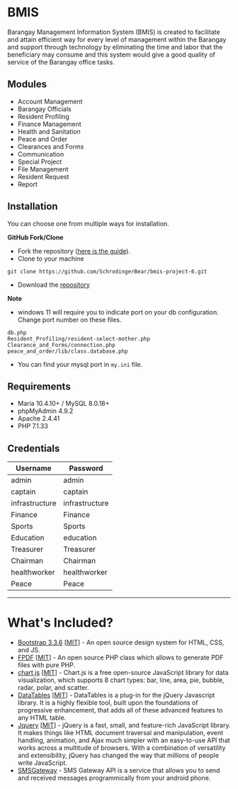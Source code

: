 # BMIS 
Barangay Management Information System (BMIS) is created to facilitate and attain efficient way for every level of management within the Barangay and support through technology by eliminating the time and labor that the beneficiary may consume and this system would give a good quality of service of the Barangay office tasks.


## Modules
- Account Management   
- Barangay Officials 
- Resident Profiling  
- Finance Management   
- Health and Sanitation  
- Peace and Order  
- Clearances and Forms  
- Communication  
- Special Project 
- File Management
- Resident Request
- Report  

Installation
----------------
You can choose one from multiple ways for installation.

**GitHub Fork/Clone**
- Fork the repository ([here is the guide](https://help.github.com/articles/fork-a-repo/)).
- Clone to your machine
```
git clone https://github.com/SchrodingerBear/bmis-project-6.git
```
 - Download the [repository](https://github.com/SchrodingerBear/bmis-project-6/archive/refs/heads/master.zip) 
 
**Note**
 - windows 11 will require you to indicate port on your db configuration. Change port number on these files.
 ```DIR 
 db.php
 Resident_Profiling/resident-select-mother.php
 Clearance_and_Forms/connection.php
 peace_and_order/lib/class.database.php
 ```
 - You can find your mysql port in `my.ini` file.
## Requirements 
- Maria 10.4.10+ / MySQL 8.0.18+   
- phpMyAdmin 4.9.2 
- Apache 2.4.41 
- PHP 7.1.33

## Credentials
| Username       | Password       |
|----------------|----------------|
| admin          | admin          |
| captain        | captain        |
| infrastructure | infrastructure |
| Finance        | Finance        |
| Sports         | Sports         |
| Education      | education      |
| Treasurer      | Treasurer      |
| Chairman       | Chairman       |
| healthworker   | healthworker   |
| Peace          | Peace          |

----------
# What's Included? 
- [Bootstrap 3.3.6](https://getbootstrap.com) [[MIT](https://github.com/twbs/bootstrap/blob/main/LICENSE)]  - An open source design system for HTML, CSS, and JS.
- [FPDF](http://www.fpdf.org/) [[MIT](http://www.fpdf.org/en/FAQ.php#q1)] - An open source PHP class which allows to generate PDF files with pure PHP.
- [chart.js](https://www.chartjs.org/) [[MIT](https://github.com/chartjs/Chart.js/blob/master/LICENSE.md)] - Chart.js is a free open-source JavaScript library for data visualization, which supports 8 chart types: bar, line, area, pie, bubble, radar, polar, and scatter.
- [DataTables](https://datatables.net) [[MIT](https://datatables.net/license/mit)] - DataTables is a plug-in for the jQuery Javascript library. It is a highly flexible tool, built upon the foundations of progressive enhancement, that adds all of these advanced features to any HTML table.
- [Jquery](https://jquery.com) [[MIT](https://tldrlegal.com/license/mit-license)] - jQuery is a fast, small, and feature-rich JavaScript library. It makes things like HTML document traversal and manipulation, event handling, animation, and Ajax much simpler with an easy-to-use API that works across a multitude of browsers. With a combination of versatility and extensibility, jQuery has changed the way that millions of people write JavaScript.
- [SMSGateway](https://smsgateway.me) - SMS Gateway API is a service that allows you to send and received messages programmically from your android phone.

